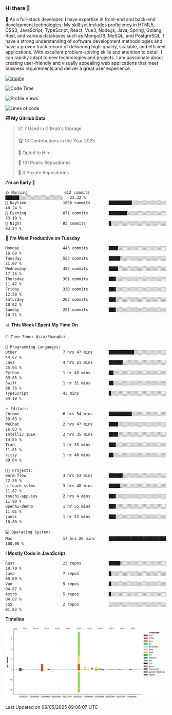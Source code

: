 ### Hi there 👋

🌱 As a full-stack developer, I have expertise in front-end and back-end development technologies. My skill set includes proficiency in HTML5, CSS3, JavaScript, TypeScript, React, Vue3, Node.js, Java, Spring, Golang, Rust, and various databases such as MongoDB, MySQL, and PostgreSQL. I have a strong understanding of software development methodologies and have a proven track record of delivering high-quality, scalable, and efficient applications. With excellent problem-solving skills and attention to detail, I can rapidly adapt to new technologies and projects. I am passionate about creating user-friendly and visually appealing web applications that meet business requirements and deliver a great user experience.

[![trophy](https://github-profile-trophy.vercel.app/?username=elton&rank=SECRET,SSS,SS,S,AAA,AA,A&theme=onedark&no-frame=true&margin-w=10)](https://github.com/ryo-ma/github-profile-trophy)

<!--START_SECTION:waka-->
![Code Time](http://img.shields.io/badge/Code%20Time-1%2C614%20hrs%2022%20mins-blue)

![Profile Views](http://img.shields.io/badge/Profile%20Views-0-blue)

![Lines of code](https://img.shields.io/badge/From%20Hello%20World%20I%27ve%20Written-5.6%20million%20lines%20of%20code-blue)

**🐱 My GitHub Data** 

> 📦 ? Used in GitHub's Storage 
 > 
> 🏆 13 Contributions in the Year 2025
 > 
> 💼 Opted to Hire
 > 
> 📜 131 Public Repositories 
 > 
> 🔑 0 Private Repositories 
 > 
**I'm an Early 🐤** 

```text
🌞 Morning                612 commits         ██████░░░░░░░░░░░░░░░░░░░   23.32 % 
🌆 Daytime                1056 commits        ██████████░░░░░░░░░░░░░░░   40.24 % 
🌃 Evening                871 commits         ████████░░░░░░░░░░░░░░░░░   33.19 % 
🌙 Night                  85 commits          █░░░░░░░░░░░░░░░░░░░░░░░░   03.24 % 
```
📅 **I'm Most Productive on Tuesday** 

```text
Monday                   443 commits         ████░░░░░░░░░░░░░░░░░░░░░   16.88 % 
Tuesday                  553 commits         █████░░░░░░░░░░░░░░░░░░░░   21.07 % 
Wednesday                453 commits         ████░░░░░░░░░░░░░░░░░░░░░   17.26 % 
Thursday                 301 commits         ███░░░░░░░░░░░░░░░░░░░░░░   11.47 % 
Friday                   330 commits         ███░░░░░░░░░░░░░░░░░░░░░░   12.58 % 
Saturday                 263 commits         ███░░░░░░░░░░░░░░░░░░░░░░   10.02 % 
Sunday                   281 commits         ███░░░░░░░░░░░░░░░░░░░░░░   10.71 % 
```


📊 **This Week I Spent My Time On** 

```text
🕑︎ Time Zone: Asia/Shanghai

💬 Programming Languages: 
Other                    7 hrs 47 mins       ███████████░░░░░░░░░░░░░░   44.67 % 
Java                     4 hrs 21 mins       ██████░░░░░░░░░░░░░░░░░░░   25.04 % 
Python                   1 hr 43 mins        ██░░░░░░░░░░░░░░░░░░░░░░░   09.85 % 
Swift                    1 hr 31 mins        ██░░░░░░░░░░░░░░░░░░░░░░░   08.76 % 
TypeScript               43 mins             █░░░░░░░░░░░░░░░░░░░░░░░░   04.19 % 

🔥 Editors: 
Chrome                   6 hrs 54 mins       ██████████░░░░░░░░░░░░░░░   39.63 % 
WeChat                   2 hrs 47 mins       ████░░░░░░░░░░░░░░░░░░░░░   16.03 % 
IntelliJ IDEA            2 hrs 35 mins       ████░░░░░░░░░░░░░░░░░░░░░   14.85 % 
Trae                     1 hr 55 mins        ███░░░░░░░░░░░░░░░░░░░░░░   11.01 % 
kitty                    1 hr 40 mins        ██░░░░░░░░░░░░░░░░░░░░░░░   09.64 % 

🐱‍💻 Projects: 
warm-flow                3 hrs 53 mins       ██████░░░░░░░░░░░░░░░░░░░   22.35 % 
u-touch-sstms            3 hrs 48 mins       █████░░░░░░░░░░░░░░░░░░░░   21.82 % 
touchi-app-ios           2 hrs 4 mins        ███░░░░░░░░░░░░░░░░░░░░░░   11.90 % 
OpenAI-demno             1 hr 55 mins        ███░░░░░░░░░░░░░░░░░░░░░░   11.01 % 
jansi                    1 hr 52 mins        ███░░░░░░░░░░░░░░░░░░░░░░   10.80 % 

💻 Operating System: 
Mac                      17 hrs 26 mins      █████████████████████████   100.00 % 
```

**I Mostly Code in JavaScript** 

```text
Rust                     23 repos            █████░░░░░░░░░░░░░░░░░░░░   18.70 % 
Java                     7 repos             █░░░░░░░░░░░░░░░░░░░░░░░░   05.69 % 
Vue                      5 repos             █░░░░░░░░░░░░░░░░░░░░░░░░   04.07 % 
Astro                    5 repos             █░░░░░░░░░░░░░░░░░░░░░░░░   04.07 % 
CSS                      2 repos             ░░░░░░░░░░░░░░░░░░░░░░░░░   01.63 % 
```



**Timeline**

![Lines of Code chart](https://raw.githubusercontent.com/elton/elton/main/assets/bar_graph.png)


 Last Updated on 09/05/2025 09:06:07 UTC
<!--END_SECTION:waka-->

<!--
**elton/elton** is a ✨ _special_ ✨ repository because its `README.md` (this file) appears on your GitHub profile.

Here are some ideas to get you started:

- 🔭 I’m currently working on ...
- 🌱 I’m currently learning ...
- 👯 I’m looking to collaborate on ...
- 🤔 I’m looking for help with ...
- 💬 Ask me about ...
- 📫 How to reach me: ...
- 😄 Pronouns: ...
- ⚡ Fun fact: ...
-->
